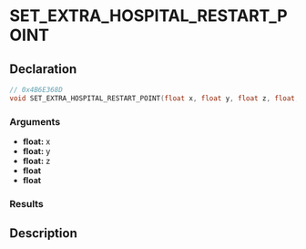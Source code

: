 # SET_EXTRA_HOSPITAL_RESTART_POINT

## Declaration
```cpp
// 0x4B6E368D
void SET_EXTRA_HOSPITAL_RESTART_POINT(float x, float y, float z, float, float);
```

### Arguments
- **float:** x
- **float:** y
- **float:** z
- **float**
- **float**

### Results

## Description

